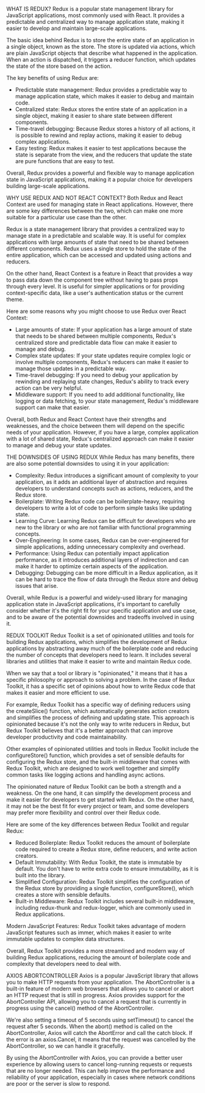 WHAT IS REDUX?
Redux is a popular state management library for JavaScript applications, most commonly used with React. It provides a predictable and centralized way to manage application state, making it easier to develop and maintain large-scale applications.

The basic idea behind Redux is to store the entire state of an application in a single object, known as the store. The store is updated via actions, which are plain JavaScript objects that describe what happened in the application. When an action is dispatched, it triggers a reducer function, which updates the state of the store based on the action.

The key benefits of using Redux are:

- Predictable state management: Redux provides a predictable way to manage application state, which makes it easier to debug and maintain code.
- Centralized state: Redux stores the entire state of an application in a single object, making it easier to share state between different components.
- Time-travel debugging: Because Redux stores a history of all actions, it is possible to rewind and replay actions, making it easier to debug complex applications.
- Easy testing: Redux makes it easier to test applications because the state is separate from the view, and the reducers that update the state are pure functions that are easy to test.

Overall, Redux provides a powerful and flexible way to manage application state in JavaScript applications, making it a popular choice for developers building large-scale applications.

WHY USE REDUX AND NOT REACT CONTEXT?
Both Redux and React Context are used for managing state in React applications. However, there are some key differences between the two, which can make one more suitable for a particular use case than the other.

Redux is a state management library that provides a centralized way to manage state in a predictable and scalable way. It is useful for complex applications with large amounts of state that need to be shared between different components. Redux uses a single store to hold the state of the entire application, which can be accessed and updated using actions and reducers.

On the other hand, React Context is a feature in React that provides a way to pass data down the component tree without having to pass props through every level. It is useful for simpler applications or for providing context-specific data, like a user's authentication status or the current theme.

Here are some reasons why you might choose to use Redux over React Context:

- Large amounts of state: If your application has a large amount of state that needs to be shared between multiple components, Redux's centralized store and predictable data flow can make it easier to manage and debug.
- Complex state updates: If your state updates require complex logic or involve multiple components, Redux's reducers can make it easier to manage those updates in a predictable way.
- Time-travel debugging: If you need to debug your application by rewinding and replaying state changes, Redux's ability to track every action can be very helpful.
- Middleware support: If you need to add additional functionality, like logging or data fetching, to your state management, Redux's middleware support can make that easier.

Overall, both Redux and React Context have their strengths and weaknesses, and the choice between them will depend on the specific needs of your application. However, if you have a large, complex application with a lot of shared state, Redux's centralized approach can make it easier to manage and debug your state updates.

THE DOWNSIDES OF USING REDUX
While Redux has many benefits, there are also some potential downsides to using it in your application:

- Complexity: Redux introduces a significant amount of complexity to your application, as it adds an additional layer of abstraction and requires developers to understand concepts such as actions, reducers, and the Redux store.
- Boilerplate: Writing Redux code can be boilerplate-heavy, requiring developers to write a lot of code to perform simple tasks like updating state.
- Learning Curve: Learning Redux can be difficult for developers who are new to the library or who are not familiar with functional programming concepts.
- Over-Engineering: In some cases, Redux can be over-engineered for simple applications, adding unnecessary complexity and overhead.
- Performance: Using Redux can potentially impact application performance, as it introduces additional layers of indirection and can make it harder to optimize certain aspects of the application.
- Debugging: Debugging can be more difficult in a Redux application, as it can be hard to trace the flow of data through the Redux store and debug issues that arise.

Overall, while Redux is a powerful and widely-used library for managing application state in JavaScript applications, it's important to carefully consider whether it's the right fit for your specific application and use case, and to be aware of the potential downsides and tradeoffs involved in using it.

REDUX TOOLKIT
Redux Toolkit is a set of opinionated utilities and tools for building Redux applications, which simplifies the development of Redux applications by abstracting away much of the boilerplate code and reducing the number of concepts that developers need to learn. It includes several libraries and utilities that make it easier to write and maintain Redux code.

When we say that a tool or library is "opinionated," it means that it has a specific philosophy or approach to solving a problem. In the case of Redux Toolkit, it has a specific set of opinions about how to write Redux code that makes it easier and more efficient to use.

For example, Redux Toolkit has a specific way of defining reducers using the createSlice() function, which automatically generates action creators and simplifies the process of defining and updating state. This approach is opinionated because it's not the only way to write reducers in Redux, but Redux Toolkit believes that it's a better approach that can improve developer productivity and code maintainability.

Other examples of opinionated utilities and tools in Redux Toolkit include the configureStore() function, which provides a set of sensible defaults for configuring the Redux store, and the built-in middleware that comes with Redux Toolkit, which are designed to work well together and simplify common tasks like logging actions and handling async actions.

The opinionated nature of Redux Toolkit can be both a strength and a weakness. On the one hand, it can simplify the development process and make it easier for developers to get started with Redux. On the other hand, it may not be the best fit for every project or team, and some developers may prefer more flexibility and control over their Redux code.

Here are some of the key differences between Redux Toolkit and regular Redux:

- Reduced Boilerplate: Redux Toolkit reduces the amount of boilerplate code required to create a Redux store, define reducers, and write action creators.
- Default Immutability: With Redux Toolkit, the state is immutable by default. You don't have to write extra code to ensure immutability, as it is built into the library.
- Simplified Configuration: Redux Toolkit simplifies the configuration of the Redux store by providing a single function, configureStore(), which creates a store with sensible defaults.
- Built-in Middleware: Redux Toolkit includes several built-in middleware, including redux-thunk and redux-logger, which are commonly used in Redux applications.

Modern JavaScript Features: Redux Toolkit takes advantage of modern JavaScript features such as immer, which makes it easier to write immutable updates to complex data structures.

Overall, Redux Toolkit provides a more streamlined and modern way of building Redux applications, reducing the amount of boilerplate code and complexity that developers need to deal with.

AXIOS ABORTCONTROLLER
Axios is a popular JavaScript library that allows you to make HTTP requests from your application. The AbortController is a built-in feature of modern web browsers that allows you to cancel or abort an HTTP request that is still in progress. Axios provides support for the AbortController API, allowing you to cancel a request that is currently in progress using the cancel() method of the AbortController.

We're also setting a timeout of 5 seconds using setTimeout() to cancel the request after 5 seconds. When the abort() method is called on the AbortController, Axios will catch the AbortError and call the catch block. If the error is an axios.Cancel, it means that the request was cancelled by the AbortController, so we can handle it gracefully.

By using the AbortController with Axios, you can provide a better user experience by allowing users to cancel long-running requests or requests that are no longer needed. This can help improve the performance and reliability of your application, especially in cases where network conditions are poor or the server is slow to respond.
